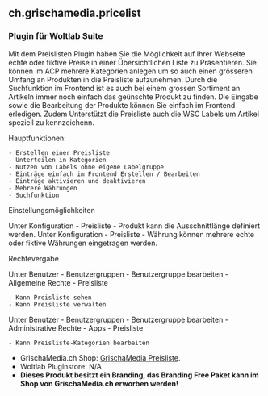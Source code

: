 ## ch.grischamedia.pricelist
### Plugin für Woltlab Suite

Mit dem Preislisten Plugin haben Sie die Möglichkeit auf Ihrer Webseite echte oder fiktive Preise in einer Übersichtlichen Liste zu Präsentieren. Sie können im ACP mehrere Kategorien anlegen um so auch einen grösseren Umfang an Produkten in die Preisliste aufzunehmen. Durch die Suchfunktion im Frontend ist es auch bei einem grossen Sortiment an Artikeln immer noch einfach das geünschte Produkt zu finden. Die Eingabe sowie die Bearbeitung der Produkte können Sie einfach im Frontend erledigen. Zudem Unterstützt die Preisliste auch die WSC Labels um Artikel speziell zu kennzeichenn.


Hauptfunktionen:

    - Erstellen einer Preisliste
    - Unterteilen in Kategorien
    - Nutzen von Labels ohne eigene Labelgruppe
    - Einträge einfach im Frontend Erstellen / Bearbeiten
    - Einträge aktivieren und deaktivieren
    - Mehrere Währungen
    - Suchfunktion


Einstellungsmöglichkeiten

Unter  Konfiguration  -  Preisliste  -  Produkt  kann die Ausschnittlänge definiert werden.
Unter  Konfiguration  -  Preisliste  -  Währung  können mehrere echte oder fiktive Währungen eingetragen werden.


Rechtevergabe

Unter Benutzer  - Benutzergruppen  -  Benutzergruppe bearbeiten  -  Allgemeine Rechte  -  Preisliste 

    - Kann Preisliste sehen
    - Kann Preisliste verwalten

Unter  Benutzer  -  Benutzergruppen  -  Benutzergruppe bearbeiten  -  Administrative Rechte  -  Apps  -  Preisliste 

    - Kann Preisliste-Kategorien bearbeiten
    
    

- GrischaMedia.ch Shop:  [GrischaMedia Preisliste](https://grischamedia.ch/shop/product/46-preisliste/).
- Woltlab Pluginstore: N/A
- **Dieses Produkt besitzt ein Branding, das Branding Free Paket kann im Shop von GrischaMedia.ch erworben werden!**